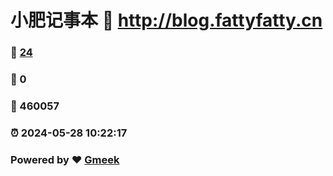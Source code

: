 # 小肥记事本 :link: http://blog.fattyfatty.cn 
### :page_facing_up: [24](http://blog.fattyfatty.cn/tag.html) 
### :speech_balloon: 0 
### :hibiscus: 460057 
### :alarm_clock: 2024-05-28 10:22:17 
### Powered by :heart: [Gmeek](https://github.com/Meekdai/Gmeek)
